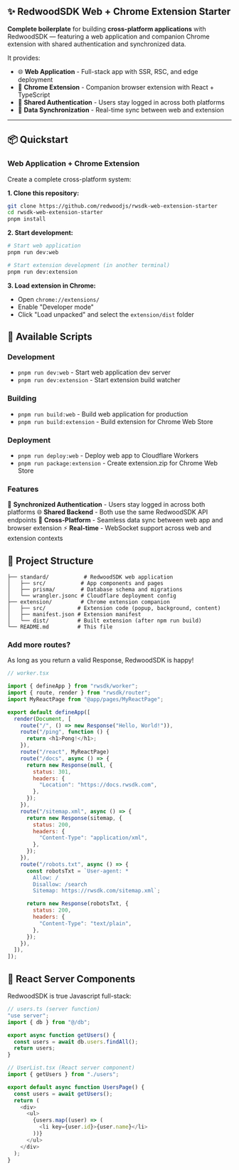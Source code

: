 ## ✨ RedwoodSDK Web + Chrome Extension Starter

**Complete boilerplate** for building **cross-platform applications** with RedwoodSDK — featuring a web application and companion Chrome extension with shared authentication and synchronized data.

It provides:

- 🌐 **Web Application** - Full-stack app with SSR, RSC, and edge deployment
- 🔧 **Chrome Extension** - Companion browser extension with React + TypeScript
- 🔄 **Shared Authentication** - Users stay logged in across both platforms
- 📱 **Data Synchronization** - Real-time sync between web and extension

---

## 📦 Quickstart

### Web Application + Chrome Extension

Create a complete cross-platform system:

**1. Clone this repository:**
```bash
git clone https://github.com/redwoodjs/rwsdk-web-extension-starter
cd rwsdk-web-extension-starter
pnpm install
```

**2. Start development:**
```bash
# Start web application
pnpm run dev:web

# Start extension development (in another terminal)
pnpm run dev:extension
```

**3. Load extension in Chrome:**
- Open `chrome://extensions/`
- Enable "Developer mode"
- Click "Load unpacked" and select the `extension/dist` folder

## 🚀 Available Scripts

### Development
- `pnpm run dev:web` - Start web application dev server
- `pnpm run dev:extension` - Start extension build watcher

### Building
- `pnpm run build:web` - Build web application for production
- `pnpm run build:extension` - Build extension for Chrome Web Store

### Deployment
- `pnpm run deploy:web` - Deploy web app to Cloudflare Workers
- `pnpm run package:extension` - Create extension.zip for Chrome Web Store

### Features

🔄 **Synchronized Authentication** - Users stay logged in across both platforms
🌐 **Shared Backend** - Both use the same RedwoodSDK API endpoints
📱 **Cross-Platform** - Seamless data sync between web app and browser extension
⚡ **Real-time** - WebSocket support across web and extension contexts

## 📁 Project Structure

```
├── standard/           # RedwoodSDK web application
│   ├── src/           # App components and pages
│   ├── prisma/        # Database schema and migrations
│   └── wrangler.jsonc # Cloudflare deployment config
├── extension/         # Chrome extension companion
│   ├── src/          # Extension code (popup, background, content)
│   ├── manifest.json # Extension manifest
│   └── dist/         # Built extension (after npm run build)
└── README.md         # This file
```

### Add more routes?

As long as you return a valid Response, RedwoodSDK is happy!

```js
// worker.tsx

import { defineApp } from "rwsdk/worker";
import { route, render } from "rwsdk/router";
import MyReactPage from "@app/pages/MyReactPage";

export default defineApp([
  render(Document, [
    route("/", () => new Response("Hello, World!")),
    route("/ping", function () {
      return <h1>Pong!</h1>;
    }),
    route("/react", MyReactPage)
    route("/docs", async () => {
      return new Response(null, {
        status: 301,
        headers: {
          "Location": "https://docs.rwsdk.com",
        },
      });
    }),
    route("/sitemap.xml", async () => {
      return new Response(sitemap, {
        status: 200,
        headers: {
          "Content-Type": "application/xml",
        },
      });
    }),
    route("/robots.txt", async () => {
      const robotsTxt = `User-agent: *
        Allow: /
        Disallow: /search
        Sitemap: https://rwsdk.com/sitemap.xml`;

      return new Response(robotsTxt, {
        status: 200,
        headers: {
          "Content-Type": "text/plain",
        },
      });
    }),
  ]),
]);
```

## 🚀 React Server Components

RedwoodSDK is true Javascript full-stack:

```js
// users.ts (server function)
"use server";
import { db } from "@/db";

export async function getUsers() {
  const users = await db.users.findAll();
  return users;
}

// UserList.tsx (React server component)
import { getUsers } from "./users";

export default async function UsersPage() {
  const users = await getUsers();
  return (
    <div>
      <ul>
        {users.map((user) => (
          <li key={user.id}>{user.name}</li>
        ))}
      </ul>
    </div>
  );
}
```
